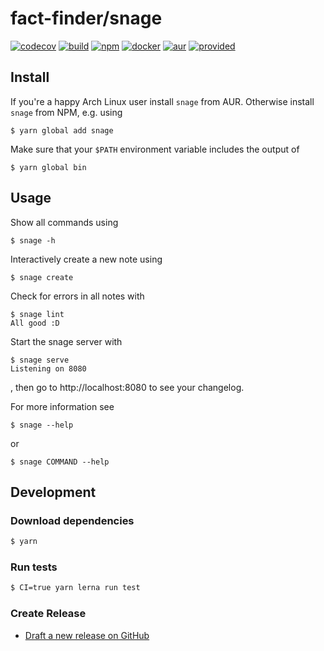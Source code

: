 # fact-finder/snage 
[![codecov][codecov-badge]][codecov]
[![build][build-badge]][build]
[![npm][npm-badge]][npm]
[![docker][docker-badge]][docker]
[![aur][aur-badge]][aur]
[![provided][provided-badge]][provided]

## Install

If you're a happy Arch Linux user install `snage` from AUR.
Otherwise install `snage` from NPM, e.g. using

```
$ yarn global add snage
```

Make sure that your `$PATH` environment variable includes the output of

```
$ yarn global bin
```

## Usage
Show all commands using

```
$ snage -h
```

Interactively create a new note using

```
$ snage create
```

Check for errors in all notes with

```
$ snage lint
All good :D
```

Start the snage server with
```
$ snage serve
Listening on 8080
```
, then go to http://localhost:8080 to see your changelog.

For more information see

```
$ snage --help
```

or

```
$ snage COMMAND --help
```

## Development
### Download dependencies

```bash
$ yarn
```

### Run tests

```bash
$ CI=true yarn lerna run test
```

### Create Release

* [Draft a new release on GitHub](https://github.com/FACT-Finder/snage/releases/new)

[build]: https://github.com/FACT-Finder/snage/actions?query=workflow%3A.github%2Fworkflows%2Fbuild.yml
[build-badge]: https://github.com/FACT-Finder/snage/workflows/.github/workflows/build.yml/badge.svg?branch=master
[codecov]: https://codecov.io/gh/fact-finder/snage/
[codecov-badge]: https://codecov.io/gh/fact-finder/snage/branch/master/graph/badge.svg
[npm]: https://www.npmjs.com/package/snage
[npm-badge]: https://img.shields.io/npm/dt/snage?label=npm%20downloads
[docker]: https://hub.docker.com/r/snage/snage
[docker-badge]: https://img.shields.io/docker/pulls/snage/snage
[aur]: https://aur.archlinux.org/packages/snage/
[aur-badge]: https://img.shields.io/aur/version/snage?label=aur%3A%20snage
[provided]: https://fact-finder.de
[provided-badge]: https://img.shields.io/badge/provided%20by-FACT--Finder-%23294884
